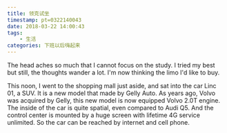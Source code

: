 ```yaml
---
title: 领克试坐
timestamp: pt=0322140043
date: 2018-03-22 14:00:43
tags:
	- 生活
categories: 下班以后嗨起来
---
```

The head aches so much that I cannot focus on the study. I tried my best but still, the thoughts wander a lot. I'm now thinking the limo I'd like to buy. <!--more-->

This noon, I went to the shopping mall just aside, and sat into the car Linc 01, a SUV. It is a new model that made by Gelly Auto. As years ago, Volvo was acquired by Gelly, this new model is now equipped Volvo 2.0T engine. The inside of the car is quite spatial, even compared to Audi Q5. And the control center is mounted by a huge screen with lifetime 4G service unlimited. So the car can be reached by internet and cell phone.
